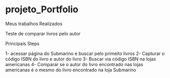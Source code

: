 # projeto_Portfolio
Meus trabalhos Realizados

Teste de comparar livros pelo autor

Principais Steps

1- acessar página do Submarino e buscar pelo primeito livros
2- Capturar o código ISBN do livro e autor do livro
3- Buscar via código ISBN na lojas americanas
4- Comparar se o autor do livro encontrado nas lojas americanas é o mesmo do livro encontrado na loja Submarino
